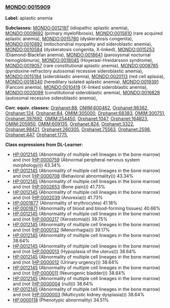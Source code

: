 
### [MONDO:0015909](http://purl.obolibrary.org/obo/MONDO_0015909)
**Label:** aplastic anemia

**Subclasses:** [MONDO:0012197](http://purl.obolibrary.org/obo/MONDO_0012197) (idiopathic aplastic anemia), [MONDO:0009692](http://purl.obolibrary.org/obo/MONDO_0009692) (primary myelofibrosis), [MONDO:0015610](http://purl.obolibrary.org/obo/MONDO_0015610) (rare acquired aplastic anemia), [MONDO:0015780](http://purl.obolibrary.org/obo/MONDO_0015780) (dyskeratosis congenita), [MONDO:0010892](http://purl.obolibrary.org/obo/MONDO_0010892) (mitochondrial myopathy and sideroblastic anemia), [MONDO:0010584](http://purl.obolibrary.org/obo/MONDO_0010584) (dyskeratosis congenita, X-linked), [MONDO:0015253](http://purl.obolibrary.org/obo/MONDO_0015253) (Diamond-Blackfan anemia), [MONDO:0018641](http://purl.obolibrary.org/obo/MONDO_0018641) (paroxysmal nocturnal hemoglobinuria), [MONDO:0018045](http://purl.obolibrary.org/obo/MONDO_0018045) (Hoyeraal-Hreidarsson syndrome), [MONDO:0019057](http://purl.obolibrary.org/obo/MONDO_0019057) (rare constitutional aplastic anemia), [MONDO:0008785](http://purl.obolibrary.org/obo/MONDO_0008785) (pyridoxine-refractory autosomal recessive sideroblastic anemia), [MONDO:0015194](http://purl.obolibrary.org/obo/MONDO_0015194) (sideroblastic anemia), [MONDO:0020113](http://purl.obolibrary.org/obo/MONDO_0020113) (red cell aplasia), [MONDO:0018340](http://purl.obolibrary.org/obo/MONDO_0018340) (hereditary isolated aplastic anemia), [MONDO:0019391](http://purl.obolibrary.org/obo/MONDO_0019391) (Fanconi anemia), [MONDO:0010419](http://purl.obolibrary.org/obo/MONDO_0010419) (X-linked sideroblastic anemia), [MONDO:0020099](http://purl.obolibrary.org/obo/MONDO_0020099) (constitutional sideroblastic anemia), [MONDO:0016828](http://purl.obolibrary.org/obo/MONDO_0016828) (autosomal recessive sideroblastic anemia), 

**Corr. equiv. classes:** [Orphanet:88](http://www.orpha.net/ORDO/Orphanet_88), [OMIM:600462](http://purl.obolibrary.org/obo/OMIM_600462), [Orphanet:98362](http://www.orpha.net/ORDO/Orphanet_98362), [Orphanet:124](http://www.orpha.net/ORDO/Orphanet_124), [Orphanet:84](http://www.orpha.net/ORDO/Orphanet_84), [OMIM:305000](http://purl.obolibrary.org/obo/OMIM_305000), [Orphanet:68383](http://www.orpha.net/ORDO/Orphanet_68383), [OMIM:300751](http://purl.obolibrary.org/obo/OMIM_300751), [Orphanet:397692](http://www.orpha.net/ORDO/Orphanet_397692), [OMIM:254450](http://purl.obolibrary.org/obo/OMIM_254450), [Orphanet:1047](http://www.orpha.net/ORDO/Orphanet_1047), [Orphanet:164823](http://www.orpha.net/ORDO/Orphanet_164823), [OMIM:205950](http://purl.obolibrary.org/obo/OMIM_205950), [OMIM:609135](http://purl.obolibrary.org/obo/OMIM_609135), [Orphanet:824](http://www.orpha.net/ORDO/Orphanet_824), [Orphanet:3322](http://www.orpha.net/ORDO/Orphanet_3322), [Orphanet:98421](http://www.orpha.net/ORDO/Orphanet_98421), [Orphanet:260305](http://www.orpha.net/ORDO/Orphanet_260305), [Orphanet:75563](http://www.orpha.net/ORDO/Orphanet_75563), [Orphanet:2598](http://www.orpha.net/ORDO/Orphanet_2598), [Orphanet:447](http://www.orpha.net/ORDO/Orphanet_447), [Orphanet:1775](http://www.orpha.net/ORDO/Orphanet_1775), 

**Class expressions from DL-Learner:**

- [HP:0012145](http://purl.obolibrary.org/obo/HP_0012145) (Abnormality of multiple cell lineages in the bone marrow) and (not ([HP:0000759](http://purl.obolibrary.org/obo/HP_0000759) (Abnormal peripheral nervous system morphology))) 43.34%
- [HP:0012145](http://purl.obolibrary.org/obo/HP_0012145) (Abnormality of multiple cell lineages in the bone marrow) and (not ([HP:0000708](http://purl.obolibrary.org/obo/HP_0000708) (Behavioral abnormality))) 43.34%
- [HP:0012145](http://purl.obolibrary.org/obo/HP_0012145) (Abnormality of multiple cell lineages in the bone marrow) and (not ([HP:0002653](http://purl.obolibrary.org/obo/HP_0002653) (Bone pain))) 41.73%
- [HP:0012145](http://purl.obolibrary.org/obo/HP_0012145) (Abnormality of multiple cell lineages in the bone marrow) and (not ([HP:0002039](http://purl.obolibrary.org/obo/HP_0002039) (Anorexia))) 41.73%
- [HP:0001877](http://purl.obolibrary.org/obo/HP_0001877) (Abnormality of erythrocytes) 41.18%
- [HP:0001871](http://purl.obolibrary.org/obo/HP_0001871) (Abnormality of blood and blood-forming tissues) 40.66%
- [HP:0012145](http://purl.obolibrary.org/obo/HP_0012145) (Abnormality of multiple cell lineages in the bone marrow) and (not ([HP:0000217](http://purl.obolibrary.org/obo/HP_0000217) (Xerostomia))) 39.75%
- [HP:0012145](http://purl.obolibrary.org/obo/HP_0012145) (Abnormality of multiple cell lineages in the bone marrow) and (not ([HP:0000132](http://purl.obolibrary.org/obo/HP_0000132) (Menorrhagia))) 39.17%
- [HP:0012145](http://purl.obolibrary.org/obo/HP_0012145) (Abnormality of multiple cell lineages in the bone marrow) 38.64%
- [HP:0012145](http://purl.obolibrary.org/obo/HP_0012145) (Abnormality of multiple cell lineages in the bone marrow) and (not ([HP:0000013](http://purl.obolibrary.org/obo/HP_0000013) (Hypoplasia of the uterus))) 38.64%
- [HP:0012145](http://purl.obolibrary.org/obo/HP_0012145) (Abnormality of multiple cell lineages in the bone marrow) and (not ([HP:0000012](http://purl.obolibrary.org/obo/HP_0000012) (Urinary urgency))) 38.64%
- [HP:0012145](http://purl.obolibrary.org/obo/HP_0012145) (Abnormality of multiple cell lineages in the bone marrow) and (not ([HP:0000011](http://purl.obolibrary.org/obo/HP_0000011) (Neurogenic bladder))) 38.64%
- [HP:0012145](http://purl.obolibrary.org/obo/HP_0012145) (Abnormality of multiple cell lineages in the bone marrow) and (not ([HP:0000004](http://purl.obolibrary.org/obo/HP_0000004) (null))) 38.64%
- [HP:0012145](http://purl.obolibrary.org/obo/HP_0012145) (Abnormality of multiple cell lineages in the bone marrow) and (not ([HP:0000003](http://purl.obolibrary.org/obo/HP_0000003) (Multicystic kidney dysplasia))) 38.64%
- [HP:0000118](http://purl.obolibrary.org/obo/HP_0000118) (Phenotypic abnormality) 34.51%


